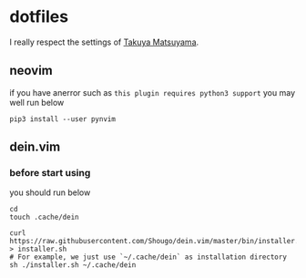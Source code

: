 # dotfiles
I really respect the settings of [Takuya Matsuyama](https://github.com/craftzdog/dotfiles-public).

## neovim

if you have anerror such as `this plugin requires python3 support`
you may well run below

```
pip3 install --user pynvim
```

## dein.vim

### before start using

you should run below

```
cd
touch .cache/dein

curl https://raw.githubusercontent.com/Shougo/dein.vim/master/bin/installer.sh > installer.sh
# For example, we just use `~/.cache/dein` as installation directory
sh ./installer.sh ~/.cache/dein
```

